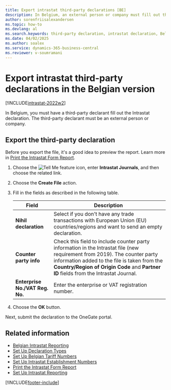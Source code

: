```yaml
---
title: Export intrastat third-party declarations [BE]
description: In Belgium, an external person or company must fill out the Intrastat declaration.
author: sorenfriisalexandersen    
ms.topic: how-to
ms.devlang: al
ms.search.keywords: third-party declaration, intrastat declaration, Belgian version
ms.date: 04/02/2025
ms.author: soalex
ms.service: dynamics-365-business-central
ms.reviewer: v-soumramani
---
```


# Export intrastat third-party declarations in the Belgian version

[!INCLUDE[intrastat-2022w2](../../includes/intrastat-2022w2.md)]

In Belgium, you must have a third-party declarant fill out the Intrastat declaration. The third-party declarant must be an external person or company.  

## Export the third-party declaration

Before you export the file, it's a good idea to preview the report. Learn more in [Print the Intrastat Form Report](how-to-print-the-intrastat-form-report.md).  

1. Choose the ![Tell Me feature](../../media/ui-search/search_small.png "Tell me what you want to do") icon, enter **Intrastat Journals**, and then choose the related link.  
1. Choose the **Create File** action.  
1. Fill in the fields as described in the following table.  

   |Field|Description|  
   |---------------------------------|---------------------------------------|  
   |**Nihil declaration**|Select if you don't have any trade transactions with European Union (EU) countries/regions and want to send an empty declaration.|  
   |**Counter party info**|Check this field to include counter party information in the Intrastat file (new requirement from 2019). The counter party information added to the file is taken from the **Country/Region of Origin Code** and **Partner ID** fields from the Intrastat Journal.|  
   |**Enterprise No./VAT Reg. No.**|Enter the enterprise or VAT registration number.|  

1. Choose the **OK** button.  

Next, submit the declaration to the OneGate portal.  

## Related information

- [Belgian Intrastat Reporting](belgian-intrastat-reporting.md)  
- [Set Up Declaration Types](how-to-set-up-declaration-types.md)  
- [Set Up Belgian Tariff Numbers](how-to-set-up-belgian-tariff-numbers.md)  
- [Set Up Intrastat Establishment Numbers](how-to-set-up-intrastat-establishment-numbers.md)  
- [Print the Intrastat Form Report](how-to-print-the-intrastat-form-report.md)  
- [Set Up Intrastat Reporting](../../finance-how-setup-report-intrastat.md)  

[!INCLUDE[footer-include](../../includes/footer-banner.md)]
